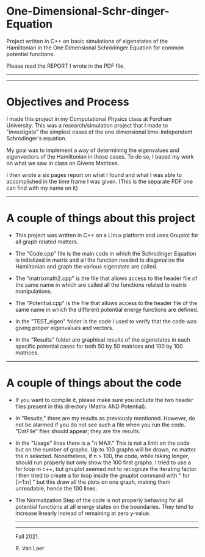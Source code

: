 # One-Dimensional-Schr-dinger-Equation

Project written in C++ on basic simulations of eigenstates of the Hamiltonian in the One Dimensional Schrödinger Equation for common potential functions.

Please read the REPORT I wrote in the PDF file.

-----------------------------------------------------------------------------------------------------------------------------------------------------------
-----------------------------------------------------------------------------------------------------------------------------------------------------------

# Objectives and Process

I made this project in my Computational Physics class at
Fordham University. This was a research/simulation project that
I made to "investigate" the simplest cases of the one dimensional
time-independent Schrodinger's equation. 

  My goal was to implement a way of determining the eigenvalues
and eigenvectors of the Hamiltonian in those cases. To do so, I
based my work on what we saw in class on Givens Matrices.

  I then wrote a six pages report on what I found and what I was
able to accomplished in the time frame I was given. (This is the 
separate PDF one can find with my name on it)

----------------------------------------------------------------------------------------------------------------------------------------------------

# A couple of things about this project

- This project was written in C++ on a Linux platform and
  uses Gnuplot for all graph related matters.  

- The "Code.cpp" file is the main code in which the Schrodinger
  Equation is initialized in matrix and all the function 
  needed to diagonalize the Hamiltonian and graph the various
  eigenstate are called.

- The "matrixmath2.cpp" is the file that allows access to 
  the header file of the same name in which are called all 
  the functions related to matrix manipulations.

- The "Potential.cpp" is the file that allows access to 
  the header file of the same name in which the different 
  potential energy functions are defined.

- In the "TEST_eigen" folder is the code I used to verify 
  that the code was giving proper eigenvalues and vectors.

- In the "Results" folder are graphical results of the 
  eigenstates in each specific potential cases for both 50
  by 50 matrices and 100 by 100 matrices.

--------------------------------------------------------------------------------------------------------------------------------------

# A couple of things about the code

- If you want to compile it, please make sure you include 
  the two header files present in this directory (Matrix
  AND Potential). 

- In "Results," there are my results as previously mentioned.
  However, do not be alarmed if you do not see such a file 
  when you run the code. "DatFile" files should appear; they
  are the results.

- In the "Usage" lines there is a "n MAX." This is not a 
  limit on the code but on the number of graphs. Up to 100 
  graphs will be drawn, no matter the n selected. Nonetheless,
  if n > 100, the code, while taking longer, should run 
  properly but only show the 100 first graphs.
  I tried to use a for loop in c++, but gnuplot seemed not 
  to recognize the iterating factor. I then tried to create 
  a for loop inside the gnuplot command with " for [i=1:n] " 
  but this draw all the plots on one graph, making them 
  unreadable, hence the 100 lines.

- The Normalization Step of the code is not properly behaving
  for all potential functions at all energy states on the 
  boundaries. They tend to increase linearly instead of remaining
  at zero y-value.
  
  -------------------------------------------------------------------------------------------------------------------------------------------------
  -------------------------------------------------------------------------------------------------------------------------------------------------
  
  Fall 2021.
  
  R. Van Laer
